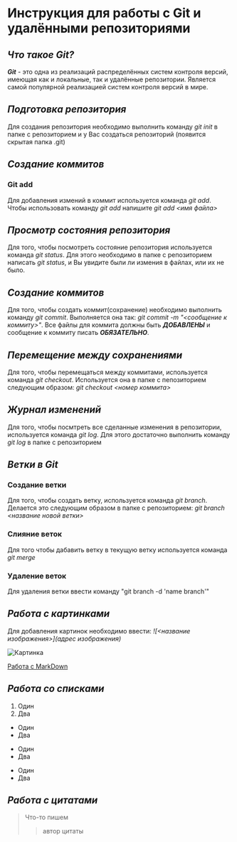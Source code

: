 # Инструкция для работы с Git и удалёнными репозиториями

## ***Что такое Git?***

***Git*** - это одна из реализаций распределённых систем контроля версий, имеющая как и локальные, так и удалённые репозитории. Является самой популярной реализацией систем контроля версий в мире.

## ***Подготовка репозитория***

Для создания репозитория необходимо выполнить команду *git init*  в папке с репозиторием и у Вас создаться репозиторий (появится скрытая папка .git)

## ***Создание коммитов***

### **Git add**

Для добавления измений в коммит используется команда *git add*. Чтобы использовать команду *git add* напишите *git add <имя файла>*

## ***Просмотр состояния репозитория***

Для того, чтобы посмотреть состояние репозитория используется команда *git status*. Для этого необходимо в папке с репозиторием написать *git status*, и Вы увидите были ли измения в файлах, или их не было.

## ***Создание коммитов***

Для того, чтобы создать коммит(сохранение) необходимо выполнить команду *git commit*. Выполняется она так: *git commit -m "<сообщение к коммиту>"*. Все файлы для коммита должны быть ***ДОБАВЛЕНЫ*** и сообщение к коммиту писать ***ОБЯЗАТЕЛЬНО***.

## ***Перемещение между сохранениями***

Для того, чтобы перемещаться между коммитами, используется команда *git checkout*. Используется она в папке с пепозиторием следующим образом: *git checkout <номер коммита>*

## ***Журнал изменений***

Для того, чтобы посмтреть все сделанные изменения в репозитории, используется команда *git log*. Для этого достаточно выполнить команду *git log* в папке с репозиторием

## ***Ветки в Git***

### **Создание ветки**

Для того, чтобы создать ветку, используется команда *git branch*. Делается это следующим образом в папке с репозиторием: *git branch <название новой ветки>*

### **Слияние веток**

Для того чтобы дабавить ветку в текущую ветку используется команда *git merge <name branch>*

### **Удаление веток**
Для удаления ветки ввести команду "git branch -d 'name branch'"

## ***Работа с картинками***

Для добавления картинок необходимо ввести: *![<название изображения>](адрес изображения)*

![Картинка](https://www.mirf.ru/wp-content/uploads/2020/09/update_1___multi_sourced_4k__kimi_no_na_wa_by_assassinwarrior_dajydsn-fullview.jpg)

[Работа с MarkDown](https://lifehacker.ru/chto-takoe-markdown/)

## ***Работа со списками***

1. Один
2. Два

* Один
* Два
+ Один
+ Два
- Один
- Два

## ***Работа с цитатами***

> Что-то пишем
>> автор цитаты